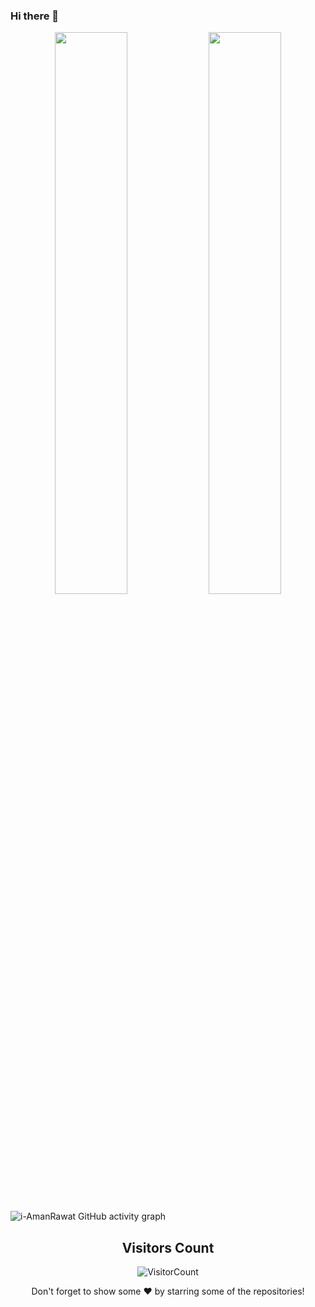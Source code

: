 ### Hi there 👋

<p align="center">

<img width="48%" src="https://github-readme-streak-stats.herokuapp.com?user=i-AmanRawat&theme=github-dark-green&hide_border=true&date_format=M%20j%5B%2C%20Y%5D" />

<img width="48%" src="https://github-readme-stats.vercel.app/api?username=i-AmanRawat&show_icons=true&theme=github_dark&hide_border=true" />

</p>

![i-AmanRawat GitHub activity graph](https://activity-graph.herokuapp.com/graph?username=i-AmanRawat&hide_border=true&theme=react-dark)



<p align="center">
    <h2 align="center">Visitors Count</h2>
    <p align="center">
      <img src="https://profile-counter.glitch.me/{i-AmanRawat}/count.svg" alt="VisitorCount">
    </p>
</p>

<p align="center">
   Don't forget to show some ❤️ by starring some of the repositories!
</p>

